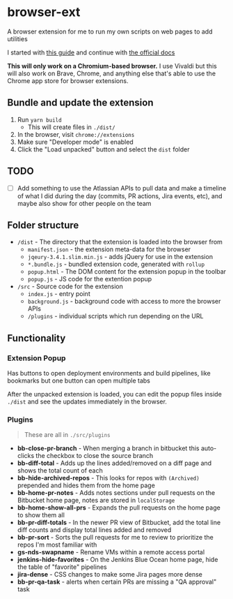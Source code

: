 # browser-ext

A browser extension for me to run my own scripts on web pages to add utilities

I started with [this guide](https://thoughtbot.com/blog/how-to-make-a-chrome-extension) and continue with [the official docs](https://developer.chrome.com/docs/extensions/mv3/)

**This will only work on a Chromium-based browser.** I use Vivaldi but this will also work on Brave, Chrome, and anything else that's able to use the Chrome app store for browser extensions.

## Bundle and update the extension

1. Run `yarn build`
    - This will create files in `./dist/`
2. In the browser, visit `chrome://extensions`
3. Make sure "Developer mode" is enabled
4. Click the "Load unpacked" button and select the `dist` folder

## TODO

- [ ] Add something to use the Atlassian APIs to pull data and make a timeline of what I did during the day (commits, PR actions, Jira events, etc), and maybe also show for other people on the team

## Folder structure

* `/dist` - The directory that the extension is loaded into the browser from
    * `manifest.json` - the extension meta-data for the browser
    * `jqeury-3.4.1.slim.min.js` - adds jQuery for use in the extension
    * `*.bundle.js` - bundled extension code, generated with `rollup`
    * `popup.html` - The DOM content for the extension popup in the toolbar
    * `popup.js` - JS code for the extention popup
* `/src` - Source code for the extension
    * `index.js` - entry point
    * `background.js` - background code with access to more the browser APIs
    * `/plugins` - individual scripts which run depending on the URL

## Functionality

### Extension Popup

Has buttons to open deployment environments and build pipelines, like bookmarks but one button can open multiple tabs

After the unpacked extension is loaded, you can edit the popup files inside `./dist` and see the updates immediately in the browser.

### Plugins

> These are all in `./src/plugins`

- **bb-close-pr-branch** - When merging a branch in bitbucket this auto-clicks the checkbox to close the source branch
- **bb-diff-total** - Adds up the lines added/removed on a diff page and shows the total count of each
- **bb-hide-archived-repos** - This looks for repos with `(Archived)` prepended and hides them from the home page
- **bb-home-pr-notes** - Adds notes sections under pull requests on the Bitbucket home page, notes are stored in `localStorage`
- **bb-home-show-all-prs** - Expands the pull requests on the home page to show them all
- **bb-pr-diff-totals** - In the newer PR view of Bitbucket, add the total line diff counts and display total lines added and removed
- **bb-pr-sort** - Sorts the pull requests for me to review to prioritize the repos I'm most familiar with
- **gs-nds-swapname** - Rename VMs within a remote access portal
- **jenkins-hide-favorites** - On the Jenkins Blue Ocean home page, hide the table of "favorite" pipelines
- **jira-dense** - CSS changes to make some Jira pages more dense
- **bb-pr-qa-task** - alerts when certain PRs are missing a "QA approval" task
